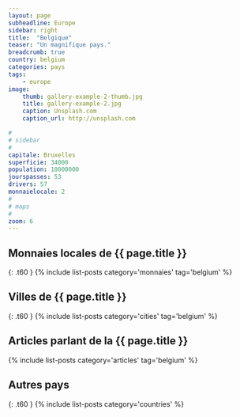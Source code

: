 ```yaml
---
layout: page
subheadline: Europe
sidebar: right
title:  "Belgique"
teaser: "Un magnifique pays."
breadcrumb: true
country: belgium
categories: pays
tags:
    - europe
image:
    thumb: gallery-example-2-thumb.jpg
    title: gallery-example-2.jpg
    caption: Unsplash.com
    caption_url: http://unsplash.com

#
# sidebar
#
capitale: Bruxelles
superficie: 34000
population: 10000000
jourspasses: 53
drivers: 57
monnaielocale: 2
#
# maps
#
zoom: 6
---
```


## Monnaies locales de {{ page.title }}
{: .t60 }
{% include list-posts category='monnaies' tag='belgium' %}

## Villes de {{ page.title }}
{: .t60 }
{% include list-posts category='cities' tag='belgium' %}

## Articles parlant de la {{ page.title }}
{% include list-posts category='articles' tag='belgium' %}

## Autres pays
{: .t60 }
{% include list-posts category='countries' %}
